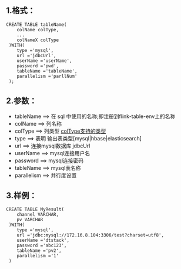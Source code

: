 ## 1.格式：
```
CREATE TABLE tableName(
    colName colType,
    ...
    colNameX colType
 )WITH(
    type ='mysql',
    url ='jdbcUrl',
    userName ='userName',
    password ='pwd',
    tableName ='tableName',
    parallelism ='parllNum'
 );

```

## 2.参数：
  * tableName ==> 在 sql 中使用的名称;即注册到flink-table-env上的名称
  * colName ==> 列名称
  * colType ==> 列类型 [colType支持的类型](colType.md)
  * type ==> 表明 输出表类型[mysql|hbase|elasticsearch]
  * url ==> 连接mysql数据库 jdbcUrl 
  * userName ==> mysql连接用户名
  * password ==> mysql连接密码
  * tableName ==> mysql表名称
  * parallelism ==> 并行度设置
  
## 3.样例：
```
CREATE TABLE MyResult(
    channel VARCHAR,
    pv VARCHAR
 )WITH(
    type ='mysql',
    url ='jdbc:mysql://172.16.8.104:3306/test?charset=utf8',
    userName ='dtstack',
    password ='abc123',
    tableName ='pv2',
    parallelism ='1'
 )
 ```